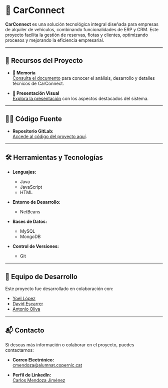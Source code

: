 # 🚗 CarConnect  

**CarConnect** es una solución tecnológica integral diseñada para empresas de alquiler de vehículos, combinando funcionalidades de ERP y CRM. Este proyecto facilita la gestión de reservas, flotas y clientes, optimizando procesos y mejorando la eficiencia empresarial.  

---

## 🔗 Recursos del Proyecto  

- **📄 Memoria**  
  [Consulta el documento](#) para conocer el análisis, desarrollo y detalles técnicos de CarConnect.  

- **🎥 Presentación Visual**  
  [Explora la presentación](#) con los aspectos destacados del sistema.  

---

## 🧑‍💻 Código Fuente  

- **Repositorio GitLab:**  
  [Accede al código del proyecto aquí](#).  

---

## 🛠️ Herramientas y Tecnologías  

- **Lenguajes:**  
  - Java  
  - JavaScript  
  - HTML  

- **Entorno de Desarrollo:**  
  - NetBeans  

- **Bases de Datos:**  
  - MySQL  
  - MongoDB  

- **Control de Versiones:**  
  - Git  

---

## 👥 Equipo de Desarrollo  

Este proyecto fue desarrollado en colaboración con:  
- [Yoel López](#)  
- [David Escarrer](#)  
- [Antonio Oliva](#)  

---

## 📬 Contacto  

Si deseas más información o colaborar en el proyecto, puedes contactarnos:  
- **Correo Electrónico:**  
  [cmendoza@alumnat.copernic.cat](mailto:cmendoza@alumnat.copernic.cat)  

- **Perfil de LinkedIn:**  
  [Carlos Mendoza Jiménez](https://www.linkedin.com/in/carlos-mendoza-jimenez-8831212b3/)  


